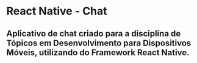 # React Native - Chat
## Aplicativo de chat criado para a disciplina de Tópicos em Desenvolvimento para Dispositivos Móveis, utilizando do Framework React Native.
